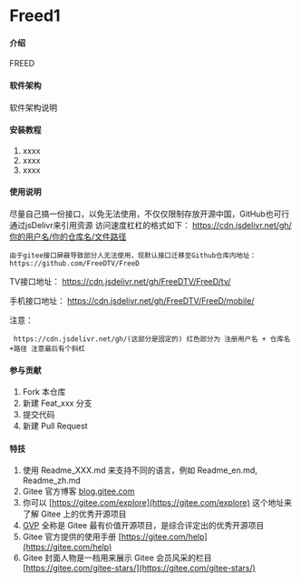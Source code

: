 # Freed1

#### 介绍
FREED

#### 软件架构
软件架构说明


#### 安装教程

1.  xxxx
2.  xxxx
3.  xxxx

#### 使用说明

尽量自己搞一份接口，以免无法使用，不仅仅限制存放开源中国，GitHub也可行
通过jsDelivr来引用资源 访问速度杠杠的格式如下： 
https://cdn.jsdelivr.net/gh/你的用户名/你的仓库名/文件路径    

    由于gitee接口屏蔽导致部分人无法使用，现默认接口迁移至Github仓库内地址：https://github.com/FreeDTV/FreeD

TV接口地址：
  https://cdn.jsdelivr.net/gh/FreeDTV/FreeD/tv/

手机接口地址：
  https://cdn.jsdelivr.net/gh/FreeDTV/FreeD/mobile/

注意：

     https://cdn.jsdelivr.net/gh/(这部分是固定的) 红色部分为 注册用户名 + 仓库名+路径 注意最后有个斜杠

#### 参与贡献

1.  Fork 本仓库
2.  新建 Feat_xxx 分支
3.  提交代码
4.  新建 Pull Request


#### 特技

1.  使用 Readme\_XXX.md 来支持不同的语言，例如 Readme\_en.md, Readme\_zh.md
2.  Gitee 官方博客 [blog.gitee.com](https://blog.gitee.com)
3.  你可以 [https://gitee.com/explore](https://gitee.com/explore) 这个地址来了解 Gitee 上的优秀开源项目
4.  [GVP](https://gitee.com/gvp) 全称是 Gitee 最有价值开源项目，是综合评定出的优秀开源项目
5.  Gitee 官方提供的使用手册 [https://gitee.com/help](https://gitee.com/help)
6.  Gitee 封面人物是一档用来展示 Gitee 会员风采的栏目 [https://gitee.com/gitee-stars/](https://gitee.com/gitee-stars/)
